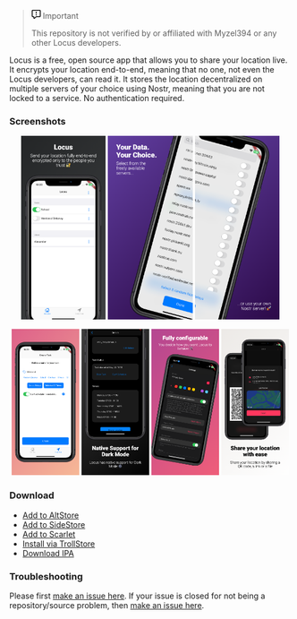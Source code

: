 > <p><svg class="octicon octicon-report mr-2" viewBox="0 0 16 16" version="1.1" width="16" height="16" aria-hidden="true"><path d="M0 1.75C0 .784.784 0 1.75 0h12.5C15.216 0 16 .784 16 1.75v9.5A1.75 1.75 0 0 1 14.25 13H8.06l-2.573 2.573A1.458 1.458 0 0 1 3 14.543V13H1.75A1.75 1.75 0 0 1 0 11.25Zm1.75-.25a.25.25 0 0 0-.25.25v9.5c0 .138.112.25.25.25h2a.75.75 0 0 1 .75.75v2.19l2.72-2.72a.749.749 0 0 1 .53-.22h6.5a.25.25 0 0 0 .25-.25v-9.5a.25.25 0 0 0-.25-.25Zm7 2.25v2.5a.75.75 0 0 1-1.5 0v-2.5a.75.75 0 0 1 1.5 0ZM9 9a1 1 0 1 1-2 0 1 1 0 0 1 2 0Z"></path></svg> Important</p>
> This repository is not verified by or affiliated with Myzel394 or any other Locus developers.

Locus is a free, open source app that allows you to share your location live. It encrypts your location end-to-end, meaning that no one, not even the Locus developers, can read it. It stores the location decentralized on multiple servers of your choice using Nostr, meaning that you are not locked to a service. No authentication required.

### Screenshots
<p float="left" align="center">
    <img src="assets/screenshots/0.png" width="30%" />
    <img src="assets/screenshots/1.png" width="30%" />
    <img src="assets/screenshots/2.png" width="30%" />
</p>

<p float="left" align="center">
    <img src="assets/screenshots/3.png" width="24%" />
    <img src="assets/screenshots/4.png" width="24%" />
    <img src="assets/screenshots/5.png" width="24%" />
    <img src="assets/screenshots/6.png" width="24%" />
</p>

### Download
* [Add to AltStore](altstore://source?url=https://jbmagination.com/locus-ios/alt.json)
* [Add to SideStore](sidestore://source?url=https://jbmagination.com/locus-ios/alt.json)
* [Add to Scarlet](scarlet://repo=https://jbmagination.com/locus-ios/scarlet.json)
* [Install via TrollStore](apple-magnifier://install?url=https://github.com/jbmagination/locus-ios/releases/download/releases/latest.ipa)
* [Download IPA](https://github.com/jbmagination/locus-ios/releases/download/releases/latest.ipa)

### Troubleshooting
Please first [make an issue here](https://github.com/jbmagination/locus-ios/issues). If your issue is closed for not being a repository/source problem, then [make an issue here](https://github.com/Myzel394/locus/issues).

